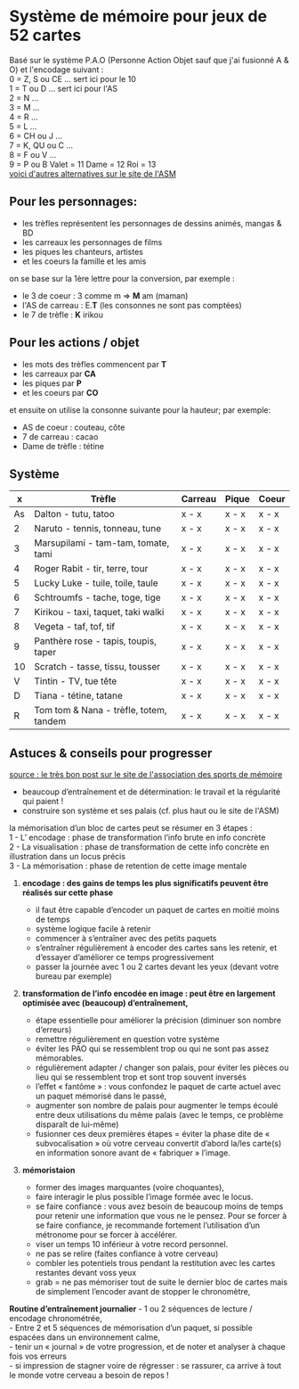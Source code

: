 # Système de mémoire pour jeux de 52 cartes

Basé sur le système P.A.O (Personne Action Objet sauf que j'ai fusionné A & O) et l'encodage suivant :  
0 = Z, S ou CE … sert ici pour le 10   
1 = T ou D … sert ici pour l'AS  
2 = N …   
3 = M …   
4 = R …   
5 = L …   
6 = CH ou J …   
7 = K, QU ou C …   
8 = F ou V …   
9 = P ou B
Valet = 11
Dame = 12
Roi = 13  
[voici d'autres alternatives sur le site de l'ASM](https://asmemoire.fr/systemes-de-memorisation/)

## Pour les personnages:
- les trèfles représentent les personnages de dessins animés, mangas & BD
- les carreaux les personnages de films
- les piques les chanteurs, artistes
- et les coeurs la famille et les amis

on se base sur la 1ère lettre pour la conversion, par exemple :
- le 3 de coeur : 3 comme m => __M__ am (maman)
- l'AS de carreau : E.__T__ (les consonnes ne sont pas comptées)
- le 7 de trèfle : __K__ irikou

## Pour les actions / objet 

- les mots des trèfles commencent par __T__
- les carreaux par __CA__
- les piques par __P__
- et les coeurs par __CO__

et ensuite on utilise la consonne suivante pour la hauteur; par exemple:
- AS de coeur : couteau, côte
- 7 de carreau : cacao
- Dame de trèfle : tétine

## Système

x       | Trèfle        | Carreau           | Pique  | Coeur
--------|-------------|-------------|-------------|-------------|
As | Dalton - tutu, tatoo | x - x | x - x | x - x |
2 | Naruto - tennis, tonneau, tune | x - x | x - x | x - x |
3 | Marsupilami - tam-tam, tomate, tami | x - x | x - x | x - x |
4 | Roger Rabit - tir, terre, tour | x - x | x - x | x - x |
5 | Lucky Luke - tuile, toile, taule | x - x | x - x | x - x |
6 | Schtroumfs - tache, toge, tige | x - x | x - x | x - x |
7 | Kirikou - taxi, taquet, taki walki | x - x | x - x | x - x |
8 | Vegeta - taf, tof, tif | x - x | x - x | x - x |
9 | Panthère rose - tapis, toupis, taper | x - x | x - x | x - x |
10 | Scratch - tasse, tissu, tousser | x - x | x - x | x - x |
V | Tintin - TV, tue tête | x - x | x - x | x - x |
D | Tiana - tétine, tatane | x - x | x - x | x - x |
R | Tom tom & Nana - trèfle, totem, tandem | x - x | x - x | x - x |


## Astuces & conseils pour progresser

[source : le très bon post sur le site de l'association des sports de mémoire](https://asmemoire.fr/2021/06/28/comment-progresser-aux-speed-cards/)

- beaucoup d’entraînement et de détermination: le travail et la régularité qui paient !
- construire son système et ses palais (cf. plus haut ou le site de l'ASM)

 
la mémorisation d’un bloc de cartes peut se résumer en 3 étapes :   
1 - L’ encodage : phase de transformation l’info brute en info concrète   
2 - La visualisation : phase de transformation de cette info concrète en illustration dans un locus précis   
3 - La mémorisation : phase de retention de  cette image mentale     



1. __encodage : des gains de temps les plus significatifs peuvent être réalisés sur cette phase__
    - il faut être capable d’encoder un paquet de cartes en moitié moins de temps
    - système logique facile à retenir
    - commencer à s’entraîner avec des petits paquets
    - s’entraîner régulièrement à encoder des cartes sans les retenir, et d’essayer d’améliorer ce temps progressivement
    - passer la journée avec 1 ou 2 cartes devant les yeux (devant votre bureau par exemple)

 

2. __transformation de l’info encodée en image : peut être en largement optimisée avec (beaucoup) d’entraînement,__
    - étape essentielle pour améliorer la précision (diminuer son nombre d’erreurs)
    - remettre régulièrement en question votre système
    - éviter les PAO qui se ressemblent trop ou qui ne sont pas assez mémorables.
    - régulièrement adapter / changer son palais, pour éviter les pièces ou lieu qui se ressemblent trop et sont trop souvent inversés
    - l’effet « fantôme » : vous confondez le paquet de carte actuel avec un paquet mémorisé dans le passé,
    - augmenter son nombre de palais pour augmenter le temps écoulé entre deux utilisations du même palais (avec le temps, ce problème disparaît de lui-même)
    - fusionner ces deux premières étapes = éviter la phase dite de « subvocalisation » où votre cerveau convertit d’abord la/les carte(s) en information sonore avant de « fabriquer » l’image.

 

3. __mémoristaion__
    - former des images marquantes (voire choquantes),
    - faire interagir le plus possible l’image formée avec le locus.
    - se faire confiance : vous avez besoin de beaucoup moins de temps pour retenir une information que vous ne le pensez. Pour se forcer à se faire confiance, je recommande fortement l’utilisation d’un métronome pour se forcer à accélérer.
    - viser un temps 10 inférieur à votre record personnel.
    - ne pas se relire (faites confiance à votre cerveau)
    - combler les potentiels trous pendant la restitution avec les cartes restantes devant voss yeux
    - grab = ne pas mémoriser tout de suite le dernier bloc de cartes mais de simplement l’encoder avant de stopper le chronomètre, 

 
__Routine d’entraînement journalier__
    - 1 ou 2 séquences de lecture / encodage chronométrée,   
    - Entre 2 et 5 séquences de mémorisation d’un paquet, si possible espacées dans un environnement calme,   
    - tenir un « journal » de votre progression, et de noter et analyser à chaque fois vos erreurs   
    - si impression de stagner voire de régresser : se rassurer, ca arrive à tout le monde votre cerveau a besoin de repos !   

 

 